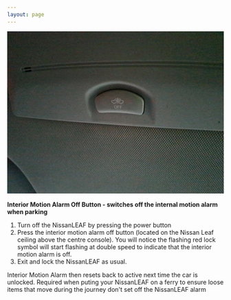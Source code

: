 ```yaml
---
layout: page
---
```


![Nissan LEAF Motion Alarm Off Button](/assets/NissanLEAFMotionAlarmOffButton.jpeg)

**Interior Motion Alarm Off Button - switches off the internal motion alarm when parking**

1. Turn off the NissanLEAF by pressing the power button
2. Press the interior motion alarm off button (located on the Nissan Leaf ceiling above the centre console). You will notice the flashing red lock symbol will start flashing at double speed to indicate that the interior motion alarm is off.  
3. Exit and lock the NissanLEAF as usual.
 
 Interior Motion Alarm then resets back to active next time the car is unlocked. Required when puting your NissanLEAF on a ferry to ensure loose items that move during the journey don't set off the NissanLEAF alarm